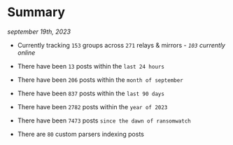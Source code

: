 
# Summary
_september 19th, 2023_

- Currently tracking `153` groups across `271` relays & mirrors - _`103` currently online_

- There have been `13` posts within the `last 24 hours`

- There have been `206` posts within the `month of september`

- There have been `837` posts within the `last 90 days`

- There have been `2782` posts within the `year of 2023`

- There have been `7473` posts `since the dawn of ransomwatch`

- There are `80` custom parsers indexing posts
